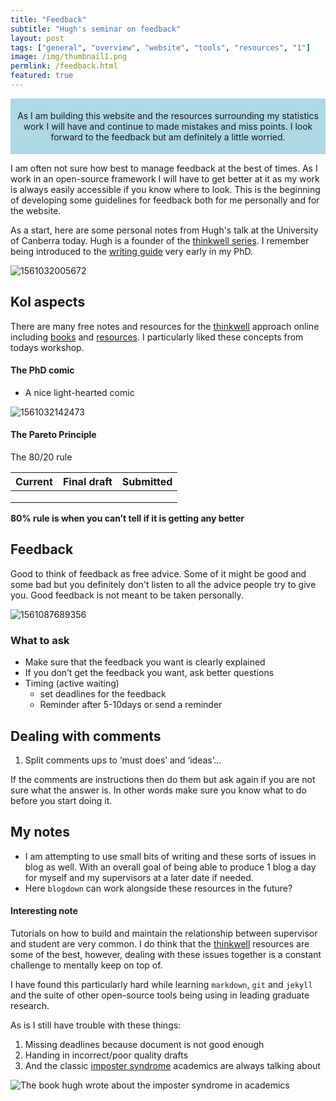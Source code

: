 ```yaml
---
title: "Feedback"
subtitle: "Hugh's seminar on feedback"
layout: post
tags: ["general", "overview", "website", "tools", "resources", "1"]
image: /img/thumbnail1.png
permlink: /feedback.html
featured: true
---
```


<div style="padding:5px; text-align:center; background-color:lightblue;">
  <div class="banner-content">
    <p>As I am building this website and the resources surrounding my statistics work I will have and continue to made mistakes and miss points. I look forward to the feedback but am definitely a little worried.</p></div>
</div>

I am often not sure how best to manage feedback at the best of times. As I work in an open-source framework I will have to get better at it as my work is always easily accessible if you know where to look. This is the beginning of developing some guidelines for feedback both for me personally and for the website.

As a start, here are some personal notes from Hugh's talk at the University of Canberra today. Hugh is a founder of the [thinkwell series]("https://ithinkwell.com.au/"). I remember being introduced to the [writing guide](https://www.ithinkwell.com.au/bookshop/turbocharge-your-writing) very early in my PhD.

![1561032005672](../img/1561032005672.png)

## Kol aspects

There are many free notes and resources for the [thinkwell](https://www.ithinkwell.com.au) approach online including [books]("https://www.ithinkwell.com.au/bookshop") and [resources]("https://www.ithinkwell.com.au/resources"). I particularly liked these concepts from todays workshop.

#### The PhD comic

- A nice light-hearted comic

![1561032142473](../img/phd-comics.png)



#### The Pareto Principle

The 80/20 rule

| Current | Final draft | Submitted |
| ----- | ----------- | --------- |
|       |             |        |
|       |             |        |
|       |             |        |



**80% rule is when you can’t tell if it is getting any better**

## Feedback

Good to think of feedback as free advice. Some of it might be good and some bad but you definitely don't listen to all the advice people try to give you. Good feedback is not meant to be taken personally.

![1561087689356](../img/phd-comic2.png)

### What to ask

- Make sure that the feedback you want is clearly explained
- If you don’t get the feedback you want, ask better questions
- Timing (active waiting)
  - set deadlines for the feedback
  - Reminder after 5-10days or send a reminder

## Dealing with comments

1. Split comments ups to ‘must does’ and ‘ideas’...

If the comments are instructions then do them but ask again if you are not sure what the answer is. In other words make sure you know what to do before you start doing it.

## My notes

- I am attempting to use small bits of writing and these sorts of issues in blog as well. With an overall goal of being able to produce 1 blog a day for myself and my supervisors at a later date if needed.
- Here `blogdown` can work alongside these resources in the future?

#### Interesting note

Tutorials on how to build and maintain the relationship between supervisor and student are very common. I do think that the [thinkwell](www.ithinkwell.com.au) resources are some of the best, however, dealing with these issues together is a constant challenge to mentally keep on top of.

I have found this particularly hard while learning `markdown`, `git` and `jekyll` and the suite of other open-source tools being using in leading graduate research.

As is I still have trouble with these things:

1. Missing deadlines because document is not good enough
2. Handing in incorrect/poor quality drafts
3. And the classic [imposter syndrome](https://www.ithinkwell.com.au/services-imposter-syndrome) academics are always talking about

![The book hugh wrote about the imposter syndrome in academics](http://www.ithinkwell.com.au/bookshop/the-imposter-syndrome)